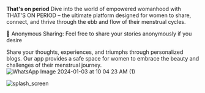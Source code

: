 **That's on period**
Dive into the world of empowered womanhood with THAT'S ON PERIOD – the ultimate platform designed for women to share, connect, and thrive through the ebb and flow of their menstrual cycles.

🤫 Anonymous Sharing:
Feel free to share your stories anonymously if you desire

Share your thoughts, experiences, and triumphs through personalized blogs. Our app provides a safe space for women to embrace the beauty and challenges of their menstrual journey.
![WhatsApp Image 2024-01-03 at 10 04 23 AM (1)](https://github.com/oystercoder/sheneedsandroid/assets/97734229/a9c1ffab-d15a-4a5d-b155-f0b63bd7829c)

![splash_screen](https://github.com/oystercoder/sheneedsandroid/assets/97734229/42e8df5c-8c1f-437d-961f-48ff7980f9d3)


